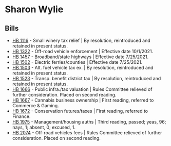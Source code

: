 # Sharon Wylie
## Bills
* [HB 1116](/bill/2021-22/hb/1116/) - Small winery tax relief | By resolution, reintroduced and retained in present status.
* [HB 1322](/bill/2021-22/hb/1322/) - Off-road vehicle enforcement | Effective date 10/1/2021.
* [HB 1457](/bill/2021-22/hb/1457/) - Broadband/state highways | Effective date 7/25/2021.
* [HB 1502](/bill/2021-22/hb/1502/) - Electric ferries/counties | Effective date 7/25/2021.
* [HB 1503](/bill/2021-22/hb/1503/) - Alt. fuel vehicle tax ex. | By resolution, reintroduced and retained in present status.
* [HB 1523](/bill/2021-22/hb/1523/) - Transp. benefit district tax | By resolution, reintroduced and retained in present status.
* [HB 1666](/bill/2021-22/hb/1666/) - Public infra./tax valuation | Rules Committee relieved of further consideration.  Placed on second reading.
* [HB 1667](/bill/2021-22/hb/1667/) - Cannabis business ownership | First reading, referred to Commerce & Gaming.
* [HB 1672](/bill/2021-22/hb/1672/) - Conservation futures/taxes | First reading, referred to Finance.
* [HB 1975](/bill/2021-22/hb/1975/) - Management/housing auths | Third reading, passed; yeas, 96; nays, 1; absent, 0; excused, 1.
* [HB 2074](/bill/2021-22/hb/2074/) - Off-road vehicles fees | Rules Committee relieved of further consideration.  Placed on second reading.

